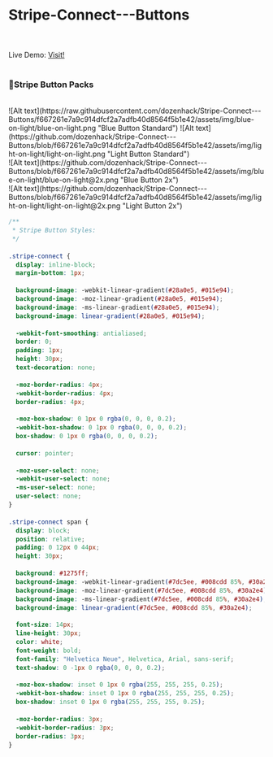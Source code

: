 # Stripe-Connect---Buttons

<br><br>
Live Demo:
[Visit!](http://dozenhack.github.io/)
<br><br>

### :100:Stripe Button Packs

<br>
![Alt text](https://raw.githubusercontent.com/dozenhack/Stripe-Connect---Buttons/f667261e7a9c914dfcf2a7adfb40d8564f5b1e42/assets/img/blue-on-light/blue-on-light.png "Blue Button Standard")
![Alt text](https://github.com/dozenhack/Stripe-Connect---Buttons/blob/f667261e7a9c914dfcf2a7adfb40d8564f5b1e42/assets/img/light-on-light/light-on-light.png "Light Button Standard")
<br>
![Alt text](https://github.com/dozenhack/Stripe-Connect---Buttons/blob/f667261e7a9c914dfcf2a7adfb40d8564f5b1e42/assets/img/blue-on-light/blue-on-light@2x.png "Blue Button 2x")<br>
![Alt text](https://github.com/dozenhack/Stripe-Connect---Buttons/blob/f667261e7a9c914dfcf2a7adfb40d8564f5b1e42/assets/img/light-on-light/light-on-light@2x.png "Light Button 2x")<br>

```css
/**
 * Stripe Button Styles:
 */

.stripe-connect {
  display: inline-block;
  margin-bottom: 1px;

  background-image: -webkit-linear-gradient(#28a0e5, #015e94);
  background-image: -moz-linear-gradient(#28a0e5, #015e94);
  background-image: -ms-linear-gradient(#28a0e5, #015e94);
  background-image: linear-gradient(#28a0e5, #015e94);

  -webkit-font-smoothing: antialiased;
  border: 0;
  padding: 1px;
  height: 30px;
  text-decoration: none;

  -moz-border-radius: 4px;
  -webkit-border-radius: 4px;
  border-radius: 4px;

  -moz-box-shadow: 0 1px 0 rgba(0, 0, 0, 0.2);
  -webkit-box-shadow: 0 1px 0 rgba(0, 0, 0, 0.2);
  box-shadow: 0 1px 0 rgba(0, 0, 0, 0.2);

  cursor: pointer;

  -moz-user-select: none;
  -webkit-user-select: none;
  -ms-user-select: none;
  user-select: none;
}

.stripe-connect span {
  display: block;
  position: relative;
  padding: 0 12px 0 44px;
  height: 30px;

  background: #1275ff;
  background-image: -webkit-linear-gradient(#7dc5ee, #008cdd 85%, #30a2e4);
  background-image: -moz-linear-gradient(#7dc5ee, #008cdd 85%, #30a2e4);
  background-image: -ms-linear-gradient(#7dc5ee, #008cdd 85%, #30a2e4);
  background-image: linear-gradient(#7dc5ee, #008cdd 85%, #30a2e4);

  font-size: 14px;
  line-height: 30px;
  color: white;
  font-weight: bold;
  font-family: "Helvetica Neue", Helvetica, Arial, sans-serif;
  text-shadow: 0 -1px 0 rgba(0, 0, 0, 0.2);

  -moz-box-shadow: inset 0 1px 0 rgba(255, 255, 255, 0.25);
  -webkit-box-shadow: inset 0 1px 0 rgba(255, 255, 255, 0.25);
  box-shadow: inset 0 1px 0 rgba(255, 255, 255, 0.25);

  -moz-border-radius: 3px;
  -webkit-border-radius: 3px;
  border-radius: 3px;
}
```
